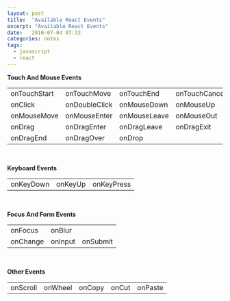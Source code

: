 ```yaml
---
layout: post
title:  "Available React Events"
excerpt: "Available React Events"
date:   2016-07-04 07:33
categories: notes
tags:
  - javascript
  - react
---
```


<p><b>Touch And Mouse Events</b></p>
<table class="table table-bordered">
<tbody><tr class="noclass"><td>onTouchStart
</td><td>onTouchMove
</td><td>onTouchEnd
</td><td>onTouchCancel
</td><td>&nbsp;</td></tr><tr class="noclass"><td>onClick
</td><td>onDoubleClick
</td><td>onMouseDown
</td><td>onMouseUp
</td><td>onMouseOver
</td></tr><tr class="noclass"><td>onMouseMove
</td><td>onMouseEnter
</td><td>onMouseLeave
</td><td>onMouseOut
</td><td>onContextMenu
</td></tr><tr class="noclass"><td>onDrag
</td><td>onDragEnter
</td><td>onDragLeave
</td><td>onDragExit
</td><td>onDragStart
</td></tr><tr class="noclass"><td>onDragEnd
</td><td>onDragOver
</td><td>onDrop
</td><td>&nbsp;</td><td>&nbsp;</td></tr></tbody></table>

<p>&nbsp;</p>
<p><b>Keyboard Events</b></p>
<table class="table table-bordered">
<tbody><tr class="noclass"><td>onKeyDown
</td><td>onKeyUp
</td><td>onKeyPress
</td></tr></tbody></table>

<p>&nbsp;</p>
<p><b>Focus And Form Events</b></p>
<table class="table table-bordered">
<tbody><tr class="noclass"><td>onFocus
</td><td>onBlur
</td><td>&nbsp;</td></tr><tr class="noclass"><td>onChange
</td><td>onInput
</td><td>onSubmit
</td></tr></tbody></table>

<p>&nbsp;</p>
<p><b>Other Events</b></p>
<table class="table table-bordered">
<tbody><tr class="noclass"><td>onScroll
</td><td>onWheel
</td><td>onCopy
</td><td>onCut
</td><td>onPaste
</td></tr></tbody></table>
